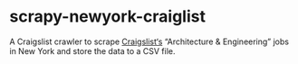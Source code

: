 # scrapy-newyork-craiglist

A Craigslist crawler to scrape [Craigslist‘s](https://newyork.craigslist.org/search/egr) “Architecture & Engineering” jobs in New York and store the data to a CSV file.
